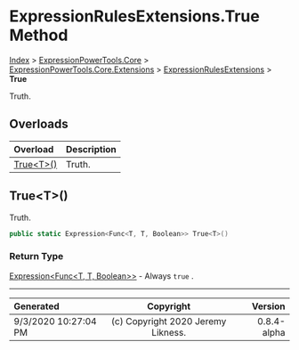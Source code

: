 ﻿# ExpressionRulesExtensions.True Method

[Index](../index.md) > [ExpressionPowerTools.Core](ExpressionPowerTools.Core.a.md) > [ExpressionPowerTools.Core.Extensions](ExpressionPowerTools.Core.Extensions.n.md) > [ExpressionRulesExtensions](ExpressionPowerTools.Core.Extensions.ExpressionRulesExtensions.cs.md) > **True**

Truth.

## Overloads

| Overload | Description |
| :-- | :-- |
| [True&lt;T>()](#truet) | Truth. |
## True&lt;T>()

Truth.

```csharp
public static Expression<Func<T, T, Boolean>> True<T>()
```

### Return Type

 [Expression&lt;Func&lt;T, T, Boolean>>](https://docs.microsoft.com/dotnet/api/system.linq.expressions.expression-1)  - Always `true` .



---

| Generated | Copyright | Version |
| :-- | :-: | --: |
| 9/3/2020 10:27:04 PM | (c) Copyright 2020 Jeremy Likness. | 0.8.4-alpha |
